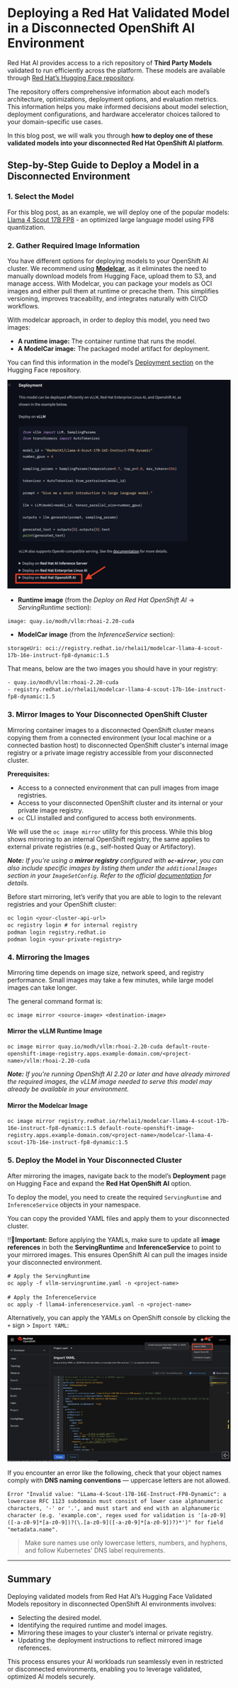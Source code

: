 # Deploying a Red Hat Validated Model in a Disconnected OpenShift AI Environment

Red Hat AI provides access to a rich repository of **Third Party Models** validated to run efficiently across the platform. These models are available through [Red Hat’s Hugging Face repository](https://huggingface.co/collections/RedHatAI/red-hat-ai-validated-models-v10-682613dc19c4a596dbac9437).

The repository offers comprehensive information about each model’s architecture, optimizations, deployment options, and evaluation metrics. This information helps you make informed decisions about model selection, deployment configurations, and hardware accelerator choices tailored to your domain-specific use cases.

In this blog post, we will walk you through **how to deploy one of these validated models into your disconnected Red Hat OpenShift AI platform**.

## Step-by-Step Guide to Deploy a Model in a Disconnected Environment

### 1. Select the Model

For this blog post, as an example, we will deploy one of the popular models: [Llama 4 Scout 17B FP8](https://huggingface.co/RedHatAI/Llama-4-Scout-17B-16E-Instruct-FP8-dynamic) \- an optimized large language model using FP8 quantization.

### 2. Gather Required Image Information

You have different options for deploying models to your OpenShift AI cluster. We recommend using [**Modelcar**](https://kserve.github.io/website/master/modelserving/storage/oci/#using-modelcars), as it eliminates the need to manually download models from Hugging Face, upload them to S3, and manage access. With Modelcar, you can package your models as OCI images and either pull them at runtime or precache them. This simplifies versioning, improves traceability, and integrates naturally with CI/CD workflows.

With modelcar approach, in order to deploy this model, you need two images:

- **A runtime image:** The container runtime that runs the model.  
- **A ModelCar image:** The packaged model artifact for deployment.

You can find this information in the model’s [Deployment section](https://huggingface.co/RedHatAI/Llama-4-Scout-17B-16E-Instruct-FP8-dynamic#deployment) on the Hugging Face repository.

![redhatai-hf.png](./disconnected/redhatai-hf.png)

- **Runtime image** (from the *Deploy on Red Hat OpenShift AI* → *ServingRuntime* section):

```
image: quay.io/modh/vllm:rhoai-2.20-cuda
```

* **ModelCar image** (from the *InferenceService* section):

```
storageUri: oci://registry.redhat.io/rhelai1/modelcar-llama-4-scout-17b-16e-instruct-fp8-dynamic:1.5
```

That means, below are the two images you should have in your registry:

```
- quay.io/modh/vllm:rhoai-2.20-cuda
- registry.redhat.io/rhelai1/modelcar-llama-4-scout-17b-16e-instruct-fp8-dynamic:1.5
```

### 3. Mirror Images to Your Disconnected OpenShift Cluster

Mirroring container images to a disconnected OpenShift cluster means copying them from a connected environment (your local machine or a connected bastion host) to disconnected OpenShift cluster's internal image registry or a private image registry accessible from your disconnected cluster.

**Prerequisites:**

* Access to a connected environment that can pull images from image registries.  
* Access to your disconnected OpenShift cluster and its internal or your private image registry.  
* `oc` CLI installed and configured to access both environments.

We will use the `oc image mirror` utility for this process. While this blog shows mirroring to an internal OpenShift registry, the same applies to external private registries (e.g., self-hosted Quay or Artifactory).

***Note:** If you’re using a **mirror registry** configured with **`oc-mirror`**, you can also include specific images by listing them under the `additionalImages` section in your `ImageSetConfig`. Refer to the official [documentation](https://docs.redhat.com/en/documentation/openshift_container_platform/4.19/html/disconnected_environments/mirroring-in-disconnected-environments) for details.*

Before start mirroring, let’s  verify that you are able to login to the relevant registries and your OpenShift cluster:

```shell
oc login <your-cluster-api-url>
oc registry login # for internal registry
podman login registry.redhat.io
podman login <your-private-registry>
```

#### 

### 4. Mirroring the Images

Mirroring time depends on image size, network speed, and registry performance. Small images may take a few minutes, while large model images can take longer.

The general command format is:

```shell
oc image mirror <source-image> <destination-image>
```

#### Mirror the vLLM Runtime Image

```shell
oc image mirror quay.io/modh/vllm:rhoai-2.20-cuda default-route-openshift-image-registry.apps.example-domain.com/<project-name>/vllm:rhoai-2.20-cuda
```

***Note:*** *If you're running OpenShift AI 2.20 or later and have already mirrored the required images, the vLLM image needed to serve this model may already be available in your environment.*

#### Mirror the Modelcar Image

```shell
oc image mirror registry.redhat.io/rhelai1/modelcar-llama-4-scout-17b-16e-instruct-fp8-dynamic:1.5 default-route-openshift-image-registry.apps.example-domain.com/<project-name>/modelcar-llama-4-scout-17b-16e-instruct-fp8-dynamic:1.5
```

### 5. Deploy the Model in Your Disconnected Cluster

After mirroring the images, navigate back to the model’s **Deployment** page on Hugging Face and expand the **Red Hat OpenShift AI** option.

To deploy the model, you need to create the required `ServingRuntime` and `InferenceService` objects in your namespace.

You can copy the provided YAML files and apply them to your disconnected cluster.

‼️🚨**Important:** Before applying the YAMLs, make sure to update all **image references** in both the **ServingRuntime** and **InferenceService** to point to your mirrored images. This ensures OpenShift AI can pull the images inside your disconnected environment.

```shell
# Apply the ServingRuntime
oc apply -f vllm-servingruntime.yaml -n <project-name>

# Apply the InferenceService
oc apply -f llama4-inferenceservice.yaml -n <project-name>

```

Alternatively, you can apply the YAMLs on OpenShift console by clicking the `+` sign > `Import YAML`:

![import-yaml.png](./disconnected/import-yaml.png)

If you encounter an error like the following, check that your object names comply with **DNS naming conventions** — uppercase letters are not allowed.

```shell
Error "Invalid value: "LLama-4-Scout-17B-16E-Instruct-FP8-Dynamic": a lowercase RFC 1123 subdomain must consist of lower case alphanumeric characters, '-' or '.', and must start and end with an alphanumeric character (e.g. 'example.com', regex used for validation is '[a-z0-9]([-a-z0-9]*[a-z0-9])?(\.[a-z0-9]([-a-z0-9]*[a-z0-9])?)*')" for field "metadata.name".
```

> Make sure names use only lowercase letters, numbers, and hyphens, and follow Kubernetes' DNS label requirements.
---

## Summary

Deploying validated models from Red Hat AI’s Hugging Face Validated Models repository in disconnected OpenShift AI environments involves:

* Selecting the desired model.  
* Identifying the required runtime and model images.  
* Mirroring these images to your cluster’s internal or private registry.  
* Updating the deployment instructions to reflect mirrored image references.

This process ensures your AI workloads run seamlessly even in restricted or disconnected environments, enabling you to leverage validated, optimized AI models securely.
